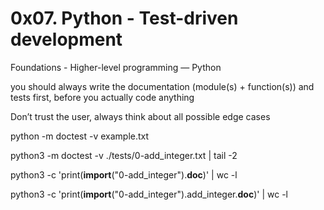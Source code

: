 # 0x07. Python - Test-driven development
 Foundations - Higher-level programming ― Python
 
 

you should always write the documentation (module(s) + function(s)) and tests first, before you actually code anything

Don’t trust the user, always think about all possible edge cases

python -m doctest -v example.txt



python3 -m doctest -v ./tests/0-add_integer.txt | tail -2

python3 -c 'print(__import__("0-add_integer").__doc__)' | wc -l

python3 -c 'print(__import__("0-add_integer").add_integer.__doc__)' | wc -l
